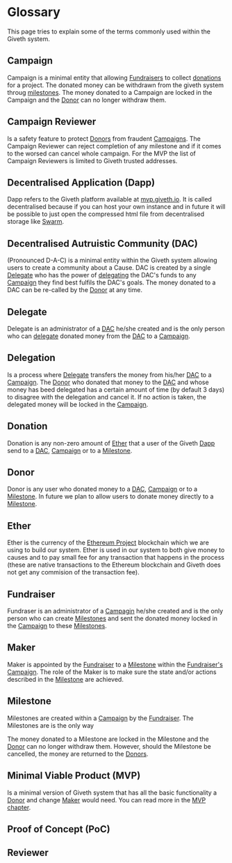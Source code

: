 # Glossary

This page tries to explain some of the terms commonly used within the Giveth system.

## <a name="glossary-campaign"></a>Campaign
Campaign is a minimal entity that allowing [Fundraisers](#glossary-fundraiser) to collect [donations](#glossary-donation) for a project. The donated money can be withdrawn from the giveth system throug [milestones](#glossary-milestone). The money donated to a Campaign are locked in the Campaign and the [Donor](#glossary-donor) can no longer withdraw them.

## <a name="glossary-campaign-reviewer"></a>Campaign Reviewer
Is a safety feature to protect [Donors](#glossary-donor) from fraudent [Campaigns](#glossary-campaign). The Campaign Reviewer can reject completion of any milestone and if it comes to the worsed can cancel whole campaign. For the MVP the list of Campaign Reviewers is limited to Giveth trusted addresses.

## <a name="glossary-Dapp"></a>Decentralised Application (Dapp)
Dapp refers to the Giveth platform available at [mvp.giveth.io](https://mvp.giveth.io). It is called decentralised because if you can host your own instance and in future it will be possible to just open the compressed html file from decentralised storage like [Swarm](http://swarm-gateways.net).

## <a name="glossary-DAC"></a>Decentralised Autruistic Community (DAC)
(Pronounced D-A-C) is a minimal entity within the Giveth system allowing users to create a community about a Cause. DAC is created by a single [Delegate](#glossary-delegate) who has the power of [delegating](#glossary-delegation) the DAC's funds to any [Campaign](#glossary-campaign) they find best fulfils the DAC's goals. The money donated to a DAC can be re-called by the [Donor](#glossary-donor) at any time.

## <a name="glossary-delegate"></a>Delegate
Delegate is an administrator of a [DAC](#glossary-DAC) he/she created and is the only person who can [delegate](#glossary-delegation) donated money from the [DAC](#glossary-DAC) to a [Campaign](#glossary-campaign).

## <a name="glossary-delegation"></a>Delegation
Is a process where [Delegate](#glossary-delegate) transfers the money from his/her [DAC](#glossary-DAC) to a [Campaign](#glossary-campaign). The [Donor](#glossary-donor) who donated that money to the [DAC](#glossary-DAC) and whose money has beed delegated has a certain amount of time (by default 3 days) to disagree with the delegation and cancel it. If no action is taken, the delegated money will be locked in the [Campaign](#glossary-campaign).

## <a name="glossary-donation"></a>Donation
Donation is any non-zero amount of [Ether](#glossary-ether) that a user of the Giveth [Dapp](#glossary-Dapp) send to a [DAC](#glossary-DAC), [Campaign](#glossary-campaign) or to a [Milestone](#glossary-milestone).

## <a name="glossary-donor"></a>Donor
Donor is any user who donated money to a [DAC](#glossary-DAC), [Campaign](#glossary-campaign) or to a [Milestone](#glossary-milestone). In future we plan to allow users to donate money directly to a [Milestone](#glossary-milestone).

## <a name="glossary-ether"></a>Ether
Ether is the currency of the [Ethereum Project](https://ethereum.org) blockchain which we are using to build our system. Ether is used in our system to both give money to causes and to pay small fee for any transaction that happens in the process (these are native transactions to the Ethereum blockchain and Giveth does not get any commision of the transaction fee).

## <a name="glossary-fundraiser"></a>Fundraiser
Fundraser is an administrator of a [Campagin](#glossary-campaign) he/she created and is the only person who can create [Milestones](#glossary-milestone) and sent the donated money locked in the [Campaign](#glossary-campaign) to these [Milestones](#glossary-milestone).

## <a name="glossary-maker"></a>Maker
Maker is appointed by the [Fundraiser](#glossary-fundraiser) to a [Milestone](#glossary-milestone) within the [Fundraiser's](#glossary-fundraiser) [Campaign](#glossary-campaign). The role of the Maker is to make sure the state and/or actions described in the [Milestone](#glossary-fundraiser) are achieved.

## <a name="glossary-milestone"></a>Milestone
Milestones are created within a [Campaign](#glossary-campaign) by the [Fundraiser](#glossary-fundraiser). The Milestones are  is the only way

The money donated to a Milestone are locked in the Milestone and the [Donor](#glossary-donor) can no longer withdraw them. However, should the Milestone be cancelled, the money are returned to the [Donors](#glossary-donor).

## <a name="glossary-MVP"></a>Minimal Viable Product (MVP)
Is a minimal version of Giveth system that has all the basic functionality a [Donor](#glossary-donor) and change [Maker](#glossary-maker) would need. You can read more in the [MVP chapter](./MVP.md).

## <a name="glossary-PoC"></a>Proof of Concept (PoC)

## Reviewer
